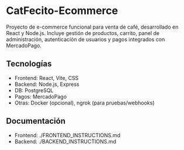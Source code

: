 # CatFecito-Ecommerce
Proyecto de e-commerce funcional para venta de café, desarrollado en React y Node.js. Incluye gestión de productos, carrito, panel de administración, autenticación de usuarios y pagos integrados con MercadoPago.

## Tecnologías
- Frontend: React, Vite, CSS
- Backend: Node.js, Express
- DB: PostgreSQL
- Pagos: MercadoPago
- Otras: Docker (opcional), ngrok (para pruebas/webhooks)

## Documentación
- Frontend: ./FRONTEND_INSTRUCTIONS.md  
- Backend: ./BACKEND_INSTRUCTIONS.md
